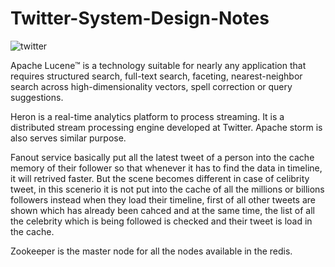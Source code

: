 # Twitter-System-Design-Notes

![twitter](https://user-images.githubusercontent.com/38420375/186358760-895be707-f3e1-482b-a33c-eadc9bdfca19.png)

Apache Lucene™ is a technology suitable for nearly any application that requires structured search, full-text search, faceting, nearest-neighbor search across high-dimensionality vectors, spell correction or query suggestions.

Heron is a real-time analytics platform to process streaming. It is a distributed stream processing engine developed at Twitter. Apache storm is also serves similar purpose. 

Fanout service basically put all the latest tweet of a person into the cache memory of their follower so that whenever it has to find the data in timeline, it will retrived faster. But the scene becomes different in case of celibrity tweet, in this scenerio it is not put into the cache of all the millions or billions followers instead when they load their timeline, first of all other tweets are shown which has already been cahced and at the same time, the list of all the celebrity which is being followed is checked and their tweet is load in the cache. 

Zookeeper is the master node for all the nodes available in the redis. 
